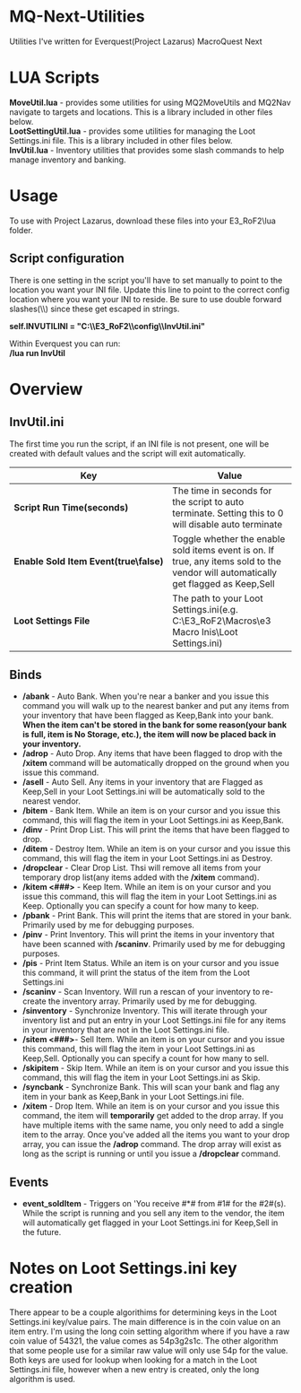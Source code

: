 # MQ-Next-Utilities
Utilities I've written for Everquest(Project Lazarus) MacroQuest Next

# LUA Scripts
**MoveUtil.lua** - provides some utilities for using MQ2MoveUtils and MQ2Nav navigate to targets and locations.  This is a library included in other files below.  
**LootSettingUtil.lua** - provides some utilities for managing the Loot Settings.ini file. This is a library included in other files below.  
**InvUtil.lua** - Inventory utilities that provides some slash commands to help manage inventory and banking.  

# Usage
To use with Project Lazarus, download these files into your E3_RoF2\lua folder.  

## Script configuration
There is one setting in the script you'll have to set manually to point to the location you want your INI file.  Update this line to point to the correct config location where you want your INI to reside.  Be sure to use double forward slashes(\\\\) since these get escaped in strings.

**self.INVUTILINI = "C:\\\\E3_RoF2\\\\config\\\\InvUtil.ini"**


 Within Everquest you can run:  
 **/lua run InvUtil**  
  
# Overview
## InvUtil.ini

The first time you run the script, if an INI file is not present, one will be created with default values and the script will exit automatically.

|Key|Value|
|------------|-------------|
|**Script&nbsp;Run&nbsp;Time(seconds)**|The time in seconds for the script to auto terminate.  Setting this to 0 will disable auto terminate|
|**Enable&nbsp;Sold&nbsp;Item&nbsp;Event(true\false)**|Toggle whether the enable sold items event is on.  If true, any items sold to the vendor will automatically get flagged as Keep,Sell|
|**Loot&nbsp;Settings&nbsp;File**|The path to your Loot Settings.ini(e.g. C:\E3_RoF2\Macros\e3 Macro Inis\Loot Settings.ini)|

## Binds
- **/abank** - Auto Bank.  When you're near a banker and you issue this command you will walk up to the nearest banker and put any items from your inventory that have been flagged as Keep,Bank into your bank.  **When the item can't be stored in the bank for some reason(your bank is full, item is No Storage, etc.), the item will now be placed back in your inventory.**
- **/adrop** - Auto Drop.  Any items that have been flagged to drop with the **/xitem** command will be automatically dropped on the ground when you issue this command.  
- **/asell** - Auto Sell.  Any items in your inventory that are Flagged as Keep,Sell in your Loot Settings.ini will be automatically sold to the nearest vendor.
- **/bitem** - Bank Item.  While an item is on your cursor and you issue this command, this will flag the item in your Loot Settings.ini as Keep,Bank.
- **/dinv** - Print Drop List.  This will print the items that have been flagged to drop.  
- **/ditem** - Destroy Item.  While an item is on your cursor and you issue this command, this will flag the item in your Loot Settings.ini as Destroy.
- **/dropclear** - Clear Drop List.  Thsi will remove all items from your temporary drop list(any items added with the **/xitem** command).
- **/kitem <###>** - Keep Item.  While an item is on your cursor and you issue this command, this will flag the item in your Loot Settings.ini as Keep.  Optionally you can specify a count for how many to keep.
- **/pbank** - Print Bank.  This will print the items that are stored in your bank.  Primarily used by me for debugging purposes.
- **/pinv** - Print Inventory.  This will print the items in your inventory that have been scanned with **/scaninv**.  Primarily used by me for debugging purposes.
- **/pis** - Print Item Status.  While an item is on your cursor and you issue this command, it will print the status of the item from the Loot Settings.ini
- **/scaninv** - Scan Inventory.  Will run a rescan of your inventory to re-create the inventory array.  Primarily used by me for debugging.
- **/sinventory** - Synchronize Inventory.  This will iterate through your inventory list and put an entry in your Loot Settings.ini file for any items in your inventory that are not in the Loot Settings.ini file.
- **/sitem <###>**- Sell Item.  While an item is on your cursor and you issue this command, this will flag the item in your Loot Settings.ini as Keep,Sell.  Optionally you can specify a count for how many to sell.
- **/skipitem** - Skip Item.  While an item is on your cursor and you issue this command, this will flag the item in your Loot Settings.ini as Skip.
- **/syncbank** - Synchronize Bank.  This will scan your bank and flag any item in your bank as Keep,Bank in your Loot Settings.ini file.
- **/xitem** - Drop Item. While an item is on your cursor and you issue this command, the item will **temporarily** get added to the drop array.  If you have multiple items with the same name, you only need to add a single item to the array.  Once you've added all the items you want to your drop array, you can issue the **/adrop** command.  The drop array will exist as long as the script is running or until you issue a **/dropclear** command.
## Events
- **event_soldItem** - Triggers on 'You receive #*# from #1# for the #2#(s).  While the script is running and you sell any item to the vendor, the item will automatically get flagged in your Loot Settings.ini for Keep,Sell in the future.

# Notes on Loot Settings.ini key creation
There appear to be a couple algorithims for determining keys in the Loot Settings.ini key/value pairs.  The main difference is in the coin value on an item entry.  I'm using the long coin setting algorithm where if you have a raw coin value of 54321, the value comes as 54p3g2s1c.  The other algorithm that some people use for a similar raw value will only use 54p for the value.  Both keys are used for lookup when looking for a match in the Loot Settings.ini file, however when a new entry is created, only the long algorithm is used.
